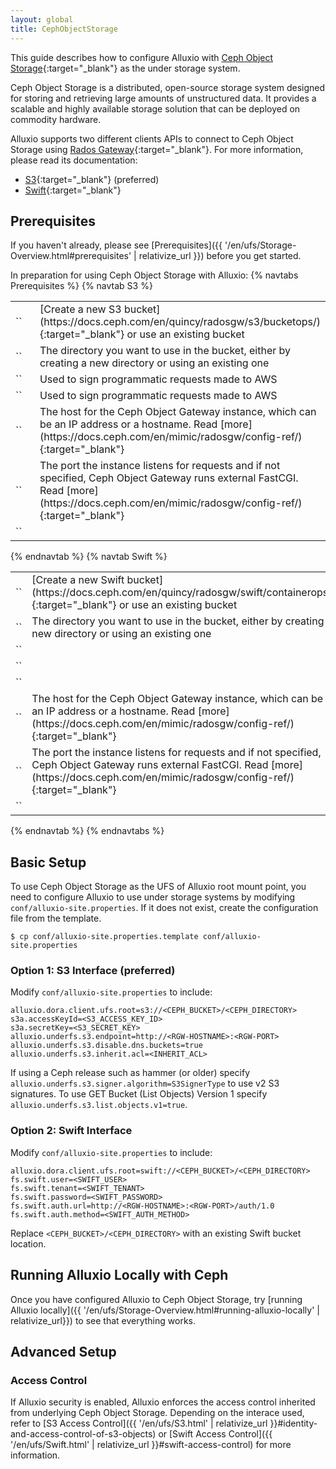 ```yaml
---
layout: global
title: CephObjectStorage
---
```



This guide describes how to configure Alluxio with [Ceph Object Storage](https://ceph.com/en/discover/technology/#object){:target="_blank"} as the under storage system. 

Ceph Object Storage is a distributed, open-source storage system designed for storing and retrieving large amounts of unstructured data. It provides a scalable and highly available storage solution that can be deployed on commodity hardware.

Alluxio supports two different clients APIs to connect to Ceph Object Storage using [Rados Gateway](http://docs.ceph.com/docs/master/radosgw/){:target="_blank"}. For more information, please read its documentation:
- [S3](https://docs.ceph.com/en/latest/radosgw/s3/){:target="_blank"} (preferred)
- [Swift](https://docs.ceph.com/en/latest/radosgw/swift/){:target="_blank"}

## Prerequisites

If you haven't already, please see [Prerequisites]({{ '/en/ufs/Storage-Overview.html#prerequisites' | relativize_url }}) before you get started.

In preparation for using Ceph Object Storage with Alluxio:
{% navtabs Prerequisites %}
{% navtab S3 %}

<table class="table table-striped">
    <tr>
        <td markdown="span" style="width:30%">`<CEPH_BUCKET>`</td>
        <td markdown="span">[Create a new S3 bucket](https://docs.ceph.com/en/quincy/radosgw/s3/bucketops/){:target="_blank"} or use an existing bucket</td>
    </tr>
    <tr>
        <td markdown="span" style="width:30%">`<CEPH_DIRECTORY>`</td>
        <td markdown="span">The directory you want to use in the bucket, either by creating a new directory or using an existing one</td>
    </tr>
    <tr>
        <td markdown="span" style="width:30%">`<S3_ACCESS_KEY_ID>`</td>
        <td markdown="span">Used to sign programmatic requests made to AWS</td>
    </tr>
    <tr>
        <td markdown="span" style="width:30%">`<S3_SECRET_KEY>`</td>
        <td markdown="span">Used to sign programmatic requests made to AWS</td>
    </tr>
    <tr>
        <td markdown="span" style="width:30%">`<RGW_HOSTNAME>`</td>
        <td markdown="span">The host for the Ceph Object Gateway instance, which can be an IP address or a hostname. Read [more](https://docs.ceph.com/en/mimic/radosgw/config-ref/){:target="_blank"}</td>
    </tr>
    <tr>
        <td markdown="span" style="width:30%">`<RGW_PORT>`</td>
        <td markdown="span">The port the instance listens for requests and if not specified, Ceph Object Gateway runs external FastCGI. Read [more](https://docs.ceph.com/en/mimic/radosgw/config-ref/){:target="_blank"}</td>
    </tr>
    <tr>
        <td markdown="span" style="width:30%">`<INHERIT_ACL>`</td>
        <td markdown="span"></td>
    </tr>
</table>

{% endnavtab %}
{% navtab Swift %}

<table class="table table-striped">
    <tr>
        <td markdown="span" style="width:30%">`<CEPH_BUCKET>`</td>
        <td markdown="span">[Create a new Swift bucket](https://docs.ceph.com/en/quincy/radosgw/swift/containerops/){:target="_blank"} or use an existing bucket</td>
    </tr>
    <tr>
        <td markdown="span" style="width:30%">`<CEPH_DIRECTORY>`</td>
        <td markdown="span">The directory you want to use in the bucket, either by creating a new directory or using an existing one</td>
    </tr>
    <tr>
        <td markdown="span" style="width:30%">`<SWIFT_USER>`</td>
        <td markdown="span"></td>
    </tr>
    <tr>
        <td markdown="span" style="width:30%">`<SWIFT_TENANT>`</td>
        <td markdown="span"></td>
    </tr>
    <tr>
        <td markdown="span" style="width:30%">`<SWIFT_PASSWORD>`</td>
        <td markdown="span"></td>
    </tr>
    <tr>
        <td markdown="span" style="width:30%">`<RGW_HOSTNAME>`</td>
        <td markdown="span">The host for the Ceph Object Gateway instance, which can be an IP address or a hostname. Read [more](https://docs.ceph.com/en/mimic/radosgw/config-ref/){:target="_blank"}</td>
    </tr>
    <tr>
        <td markdown="span" style="width:30%">`<RGW_PORT>`</td>
        <td markdown="span">The port the instance listens for requests and if not specified, Ceph Object Gateway runs external FastCGI. Read [more](https://docs.ceph.com/en/mimic/radosgw/config-ref/){:target="_blank"}</td>
    </tr>
    <tr>
        <td markdown="span" style="width:30%">`<SWIFT_AUTH_METHOD>`</td>
        <td markdown="span"></td>
    </tr>
</table>

{% endnavtab %}
{% endnavtabs %}

## Basic Setup

<!-- A Ceph bucket can be mounted to Alluxio either at the root of the namespace, or at a nested directory. In this guide, the Ceph bucket is called `CEPH_BUCKET`, and the directory in the bucket is called `CEPH_DIRECTORY`. -->

To use Ceph Object Storage as the UFS of Alluxio root mount point, you need to configure Alluxio to use under storage systems by modifying `conf/alluxio-site.properties`. If it does not exist, create the configuration file from the template.

```shell
$ cp conf/alluxio-site.properties.template conf/alluxio-site.properties
```

### Option 1: S3 Interface (preferred)

Modify `conf/alluxio-site.properties` to include:

```properties
alluxio.dora.client.ufs.root=s3://<CEPH_BUCKET>/<CEPH_DIRECTORY>
s3a.accessKeyId=<S3_ACCESS_KEY_ID>
s3a.secretKey=<S3_SECRET_KEY>
alluxio.underfs.s3.endpoint=http://<RGW-HOSTNAME>:<RGW-PORT>
alluxio.underfs.s3.disable.dns.buckets=true
alluxio.underfs.s3.inherit.acl=<INHERIT_ACL>
```

If using a Ceph release such as hammer (or older) specify `alluxio.underfs.s3.signer.algorithm=S3SignerType`
to use v2 S3 signatures. To use GET Bucket (List Objects) Version 1 specify
`alluxio.underfs.s3.list.objects.v1=true`.

### Option 2: Swift Interface
Modify `conf/alluxio-site.properties` to include:

```properties
alluxio.dora.client.ufs.root=swift://<CEPH_BUCKET>/<CEPH_DIRECTORY>
fs.swift.user=<SWIFT_USER>
fs.swift.tenant=<SWIFT_TENANT>
fs.swift.password=<SWIFT_PASSWORD>
fs.swift.auth.url=http://<RGW-HOSTNAME>:<RGW-PORT>/auth/1.0
fs.swift.auth.method=<SWIFT_AUTH_METHOD>
```
Replace `<CEPH_BUCKET>/<CEPH_DIRECTORY>` with an existing Swift bucket location.

## Running Alluxio Locally with Ceph

Once you have configured Alluxio to Ceph Object Storage, try [running Alluxio locally]({{ '/en/ufs/Storage-Overview.html#running-alluxio-locally' | relativize_url}}) to see that everything works.

<!-- Start up Alluxio locally to see that everything works.

```shell
$ ./bin/alluxio format
$ ./bin/alluxio-start.sh local
```

This should start an Alluxio master and an Alluxio worker. You can see the master UI at
[http://localhost:19999](http://localhost:19999).

Run a simple example program:

```shell
$ ./bin/alluxio runTests
```

Visit your bucket to verify the files and directories created by Alluxio exist.

You should see files named like:
```
<CEPH_BUCKET>/<CEPH_DIRECTORY>/default_tests_files/Basic_CACHE_THROUGH
```

To stop Alluxio, run:

```shell
$ ./bin/alluxio-stop.sh local
``` -->

## Advanced Setup

### Access Control

If Alluxio security is enabled, Alluxio enforces the access control inherited from underlying Ceph
Object Storage. Depending on the interace used, refer to
[S3 Access Control]({{ '/en/ufs/S3.html' | relativize_url }}#identity-and-access-control-of-s3-objects) or
[Swift Access Control]({{ '/en/ufs/Swift.html' | relativize_url }}#swift-access-control) for more information.
